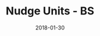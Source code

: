 ---
title: Nudge Units - BS
articlename: >-
  Can “Nudge Units” Help Build Better Health Systems?
date: '2018-01-30'
summary: >-
  Behavioral Design Teams in health are only just beginning—there’s plenty more innovation to come—but they offer an evidence-based innovation pathway to improve health care delivery and reduce the cost of care.
authors: >-
  Mitesh S. Patel, Ted Robertson
source: 'https://behavioralscientist.org/can-nudge-units-help-build-better-health-systems/'
journal: BSci
spotlight: false
image: 
---